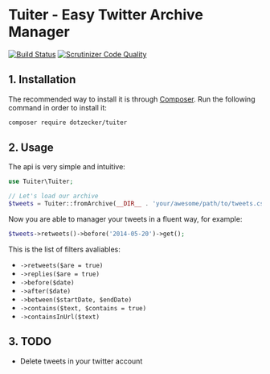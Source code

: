 Tuiter - Easy Twitter Archive Manager
=====================================
[![Build Status](https://scrutinizer-ci.com/g/DotZecker/tuiter/badges/build.png?b=master)](https://travis-ci.org/DotZecker/tuiter)
[![Scrutinizer Code Quality](https://scrutinizer-ci.com/g/DotZecker/tuiter/badges/quality-score.png?b=master)](https://travis-ci.org/DotZecker/tuiter)

## 1. Installation

The recommended way to install it is through [Composer](http://getcomposer.org). Run the following command in order to install it:

```sh
composer require dotzecker/tuiter
```

## 2. Usage
The api is very simple and intuitive:
```php
use Tuiter\Tuiter;

// Let's load our archive
$tweets = Tuiter::fromArchive(__DIR__ . 'your/awesome/path/to/tweets.csv');
```

Now you are able to manager your tweets in a fluent way, for example:
```php
$tweets->retweets()->before('2014-05-20')->get();
```

This is the list of filters avaliables:
* `->retweets($are = true)`
* `->replies($are = true)`
* `->before($date)`
* `->after($date)`
* `->between($startDate, $endDate)`
* `->contains($text, $contains = true)`
* `->containsInUrl($text)`

## 3. TODO
* Delete tweets in your twitter account
